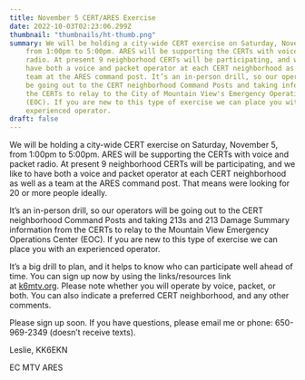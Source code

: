 ```yaml
---
title: November 5 CERT/ARES Exercise
date: 2022-10-03T02:23:06.299Z
thumbnail: "thumbnails/ht-thumb.png"
summary: We will be holding a city-wide CERT exercise on Saturday, November 5,
    from 1:00pm to 5:00pm. ARES will be supporting the CERTs with voice and packet
    radio. At present 9 neighborhood CERTs will be participating, and we like to
    have both a voice and packet operator at each CERT neighborhood as well as a
    team at the ARES command post. It’s an in-person drill, so our operators will
    be going out to the CERT neighborhood Command Posts and taking information from
    the CERTs to relay to the City of Mountain View's Emergency Operations Center
    (EOC). If you are new to this type of exercise we can place you with an
    experienced operator.
draft: false
---
```

We will be holding a city-wide CERT exercise on Saturday, November 5, from 1:00pm to 5:00pm. ARES will be supporting the CERTs with voice and packet radio. At present 9 neighborhood CERTs will be participating, and we like to have both a voice and packet operator at each CERT neighborhood as well as a team at the ARES command post. That means were looking for 20 or more people ideally.

It’s an in-person drill, so our operators will be going out to the CERT neighborhood Command Posts and taking 213s and 213 Damage Summary information from the CERTs to relay to the Mountain View Emergency Operations Center (EOC). If you are new to this type of exercise we can place you with an experienced operator.

It’s a big drill to plan, and it helps to know who can participate well ahead of time. You can sign up now by using the links/resources link at [k6mtv.org](http://k6mtv.org/). Please note whether you will operate by voice, packet, or both. You can also indicate a preferred CERT neighborhood, and any other comments.

Please sign up soon. If you have questions, please email me or phone: 650-969-2349 (doesn’t receive texts).

Leslie, KK6EKN

EC MTV ARES